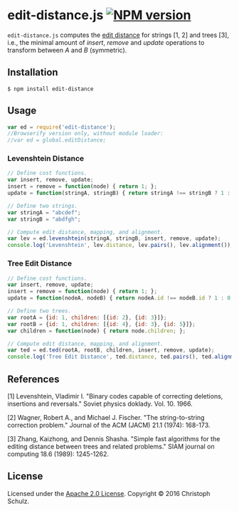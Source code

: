 # edit-distance.js [![NPM version](https://badge.fury.io/js/edit-distance.png)](http://badge.fury.io/js/edit-distance) 

`edit-distance.js` computes the [edit distance](https://en.wikipedia.org/wiki/Edit_distance) for strings [1, 2] and trees [3], i.e.,
the minimal amount of *insert*, *remove* and *update* operations to transform between *A* and *B* (symmetric).

## Installation

    $ npm install edit-distance 

## Usage

```javascript
var ed = require('edit-distance');
//Browserify version only, without module loader:
//var ed = global.editDistance;
```


### Levenshtein Distance

```javascript
// Define cost functions.
var insert, remove, update;
insert = remove = function(node) { return 1; };
update = function(stringA, stringB) { return stringA !== stringB ? 1 : 0; };

// Define two strings.
var stringA = "abcdef";
var stringB = "abdfgh";

// Compute edit distance, mapping, and alignment.
var lev = ed.levenshtein(stringA, stringB, insert, remove, update);
console.log('Levenshtein', lev.distance, lev.pairs(), lev.alignment());
```

### Tree Edit Distance

```javascript
// Define cost functions.
var insert, remove, update;
insert = remove = function(node) { return 1; };
update = function(nodeA, nodeB) { return nodeA.id !== nodeB.id ? 1 : 0; };

// Define two trees.
var rootA = {id: 1, children: [{id: 2}, {id: 3}]};
var rootB = {id: 1, children: [{id: 4}, {id: 3}, {id: 5}]};
var children = function(node) { return node.children; };

// Compute edit distance, mapping, and alignment.
var ted = ed.ted(rootA, rootB, children, insert, remove, update);
console.log('Tree Edit Distance', ted.distance, ted.pairs(), ted.alignment());
```

## References

[1] Levenshtein, Vladimir I. "Binary codes capable of correcting deletions, insertions and reversals." Soviet physics doklady. Vol. 10. 1966.

[2] Wagner, Robert A., and Michael J. Fischer. "The string-to-string correction problem." Journal of the ACM (JACM) 21.1 (1974): 168-173.

[3] Zhang, Kaizhong, and Dennis Shasha. "Simple fast algorithms for the editing distance between trees and related problems." SIAM journal on computing 18.6 (1989): 1245-1262.

## License

Licensed under the [Apache 2.0 License](https://www.apache.org/licenses/LICENSE-2.0). Copyright &copy; 2016 Christoph Schulz.
